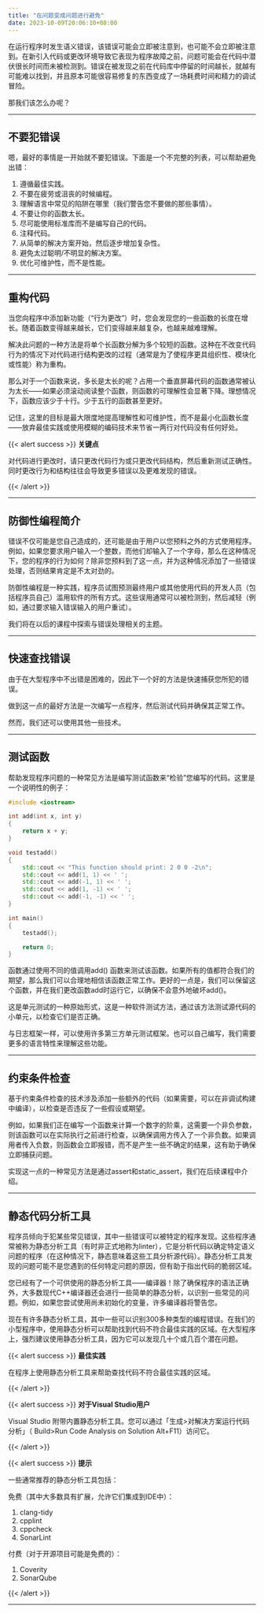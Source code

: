 ```yaml
---
title: "在问题变成问题进行避免"
date: 2023-10-09T20:06:10+08:00
---
```


在运行程序时发生语义错误，该错误可能会立即被注意到，也可能不会立即被注意到。在新引入代码或更改环境导致它表现为程序故障之前，问题可能会在代码中潜伏很长时间而未被检测到。错误在被发现之前在代码库中停留的时间越长，就越有可能难以找到，并且原本可能很容易修复的东西变成了一场耗费时间和精力的调试冒险。

那我们该怎么办呢？

***
## 不要犯错误

嗯，最好的事情是一开始就不要犯错误。下面是一个不完整的列表，可以帮助避免出错：

1. 遵循最佳实践。
2. 不要在疲劳或沮丧的时候编程。
3. 理解语言中常见的陷阱在哪里（我们警告您不要做的那些事情）。
4. 不要让你的函数太长。
5. 尽可能使用标准库而不是编写自己的代码。
6. 注释代码。
7. 从简单的解决方案开始，然后逐步增加复杂性。
8. 避免太过聪明/不明显的解决方案。
9. 优化可维护性，而不是性能。

***
## 重构代码

当您向程序中添加新功能（“行为更改”）时，您会发现您的一些函数的长度在增长。随着函数变得越来越长，它们变得越来越复杂，也越来越难理解。

解决此问题的一种方法是将单个长函数分解为多个较短的函数。这种在不改变代码行为的情况下对代码进行结构更改的过程（通常是为了使程序更具组织性、模块化或性能）称为重构。

那么对于一个函数来说，多长是太长的呢？占用一个垂直屏幕代码的函数通常被认为太长——如果必须滚动阅读整个函数，则函数的可理解性会显著下降。理想情况下，函数应该少于十行。少于五行的函数甚至更好。

记住，这里的目标是最大限度地提高理解性和可维护性，而不是最小化函数长度——放弃最佳实践或使用模糊的编码技术来节省一两行对代码没有任何好处。

{{< alert success >}}
**关键点**

对代码进行更改时，请只更改代码行为或只更改代码结构，然后重新测试正确性。同时更改行为和结构往往会导致更多错误以及更难发现的错误。

{{< /alert >}}

***
## 防御性编程简介

错误不仅可能是您自己造成的，还可能是由于用户以您预料之外的方式使用程序。例如，如果您要求用户输入一个整数，而他们却输入了一个字母，那么在这种情况下，您的程序的行为如何？除非您预料到了这一点，并为这种情况添加了一些错误处理，否则结果肯定是不太对劲的。

防御性编程是一种实践，程序员试图预测最终用户或其他使用代码的开发人员（包括程序员自己）滥用软件的所有方式。这些误用通常可以被检测到，然后减轻（例如，通过要求输入错误输入的用户重试）。

我们将在以后的课程中探索与错误处理相关的主题。

***
## 快速查找错误

由于在大型程序中不出错是困难的，因此下一个好的方法是快速捕获您所犯的错误。

做到这一点的最好方法是一次编写一点程序，然后测试代码并确保其正常工作。

然而，我们还可以使用其他一些技术。

***
## 测试函数

帮助发现程序问题的一种常见方法是编写测试函数来“检验”您编写的代码。这里是一个说明性的例子：

```C++
#include <iostream>

int add(int x, int y)
{
	return x + y;
}

void testadd()
{
	std::cout << "This function should print: 2 0 0 -2\n";
	std::cout << add(1, 1) << ' ';
	std::cout << add(-1, 1) << ' ';
	std::cout << add(1, -1) << ' ';
	std::cout << add(-1, -1) << ' ';
}

int main()
{
	testadd();

	return 0;
}
```

函数通过使用不同的值调用add() 函数来测试该函数。如果所有的值都符合我们的期望，那么我们可以合理地相信该函数正常工作。更好的一点是，我们可以保留这个函数，并在我们更改函数add时运行它，以确保不会意外地破坏add()。

这是单元测试的一种原始形式，这是一种软件测试方法，通过该方法测试源代码的小单元，以检查它们是否正确。

与日志框架一样，可以使用许多第三方单元测试框架。也可以自己编写，我们需要更多的语言特性来理解这些功能。

***
## 约束条件检查

基于约束条件检查的技术涉及添加一些额外的代码（如果需要，可以在非调试构建中编译），以检查是否违反了一些假设或期望。

例如，如果我们正在编写一个函数来计算一个数字的阶乘，这需要一个非负参数，则该函数可以在实际执行之前进行检查，以确保调用方传入了一个非负数。如果调用者传入负数，则函数会立即报错，而不是产生一些不确定的结果，这有助于确保立即捕获问题。

实现这一点的一种常见方法是通过assert和static_assert，我们在后续课程中介绍。

***
## 静态代码分析工具

程序员倾向于犯某些常见错误，其中一些错误可以被特定的程序发现。这些程序通常被称为静态分析工具（有时非正式地称为linter），它是分析代码以确定特定语义问题的程序（在这种情况下，静态意味着这些工具分析源代码）。静态分析工具发现的问题可能不是您遇到的任何特定问题的原因，但有助于指出代码的脆弱区域。

您已经有了一个可供使用的静态分析工具——编译器！除了确保程序的语法正确外，大多数现代C++编译器还会进行一些简单的静态分析，以识别一些常见的问题。例如，如果您尝试使用尚未初始化的变量，许多编译器将警告您。

现在有许多静态分析工具，其中一些可以识别300多种类型的编程错误。在我们的小型程序中，使用静态分析可以帮助找到代码不符合最佳实践的区域。在大型程序上，强烈建议使用静态分析工具，因为它可以发现几十个或几百个潜在问题。

{{< alert success >}}
**最佳实践**

在程序上使用静态分析工具来帮助查找代码不符合最佳实践的区域。

{{< /alert >}}

{{< alert success >}}
**对于Visual Studio用户**

Visual Studio 附带内置静态分析工具。您可以通过「生成>对解决方案运行代码分析」（ Build>Run Code Analysis on Solution  Alt+F11）访问它。

{{< /alert >}}

{{< alert success >}}
**提示**

一些通常推荐的静态分析工具包括：

免费（其中大多数具有扩展，允许它们集成到IDE中）：

1. clang-tidy
2. cpplint
3. cppcheck
4. SonarLint

付费（对于开源项目可能是免费的）：

1. Coverity
2. SonarQube

{{< /alert >}}

***
